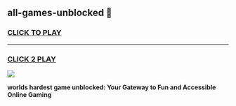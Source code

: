 
## all-games-unblocked 👋
<h3>
<a href="https://premium.freeplayer.one?title=all-games-unblocked&ref=14F">CLICK TO PLAY</a></h3>
<hr>

<h3>
<a href="https://premium.freeplayer.one?title=all-games-unblocked&ref=14F">CLICK 2 PLAY</a>
  
</h3>

<a href="https://premium.freeplayer.one?title=all-games-unblocked&ref=12F/"><img src="https://clearcache.store/games.png"></a>


**worlds hardest game unblocked: Your Gateway to Fun and Accessible Online Gaming**

